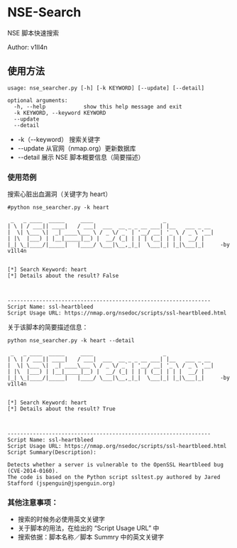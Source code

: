 # NSE-Search
NSE 脚本快速搜索

Author: v1ll4n

## 使用方法
```
usage: nse_searcher.py [-h] [-k KEYWORD] [--update] [--detail]

optional arguments:
  -h, --help            show this help message and exit
  -k KEYWORD, --keyword KEYWORD
  --update
  --detail
```

* -k（--keyword） 搜索关键字
* --update 从官网（nmap.org）更新数据库
* --detail 展示 NSE 脚本概要信息（简要描述）

### 使用范例

搜索心脏出血漏洞（关键字为 heart）

```
#python nse_searcher.py -k heart

 _   _ ____  _____     ____                      _
| \ | / ___|| ____|   / ___|  ___  __ _ _ __ ___| |__   ___ _ __
|  \| \___ \|  _| ____\___ \ / _ \/ _` | '__/ __| '_ \ / _ \ '__|
| |\  |___) | |__|_____|__) |  __/ (_| | | | (__| | | |  __/ |
|_| \_|____/|_____|   |____/ \___|\__,_|_|  \___|_| |_|\___|_|     -by v1ll4n


[*] Search Keyword: heart
[*] Details about the result? False



----------------------------------------------------------------
Script Name: ssl-heartbleed
Script Usage URL: https://nmap.org/nsedoc/scripts/ssl-heartbleed.html
```

关于该脚本的简要描述信息：

```
python nse_searcher.py -k heart --detail

 _   _ ____  _____     ____                      _
| \ | / ___|| ____|   / ___|  ___  __ _ _ __ ___| |__   ___ _ __
|  \| \___ \|  _| ____\___ \ / _ \/ _` | '__/ __| '_ \ / _ \ '__|
| |\  |___) | |__|_____|__) |  __/ (_| | | | (__| | | |  __/ |
|_| \_|____/|_____|   |____/ \___|\__,_|_|  \___|_| |_|\___|_|     -by v1ll4n


[*] Search Keyword: heart
[*] Details about the result? True



----------------------------------------------------------------
Script Name: ssl-heartbleed
Script Usage URL: https://nmap.org/nsedoc/scripts/ssl-heartbleed.html
Script Summary(Description):

Detects whether a server is vulnerable to the OpenSSL Heartbleed bug (CVE-2014-0160).
The code is based on the Python script ssltest.py authored by Jared Stafford (jspenguin@jspenguin.org)
```

### 其他注意事项：
* 搜索的时候务必使用英文关键字
* 关于脚本的用法，在给出的 “Script Usage URL” 中
* 搜索依据：脚本名称／脚本 Summry 中的英文关键字
